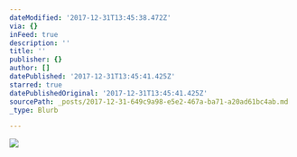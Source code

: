 ```yaml
---
dateModified: '2017-12-31T13:45:38.472Z'
via: {}
inFeed: true
description: ''
title: ''
publisher: {}
author: []
datePublished: '2017-12-31T13:45:41.425Z'
starred: true
datePublishedOriginal: '2017-12-31T13:45:41.425Z'
sourcePath: _posts/2017-12-31-649c9a98-e5e2-467a-ba71-a20ad61bc4ab.md
_type: Blurb

---
```

![](https://the-grid-user-content.s3-us-west-2.amazonaws.com/e27d5603-c8c4-4ab4-95c9-4c70921c9aba.jpg)